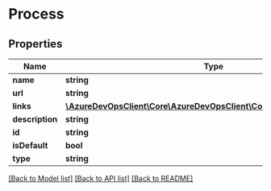 # Process

## Properties
Name | Type | Description | Notes
------------ | ------------- | ------------- | -------------
**name** | **string** |  | [optional] 
**url** | **string** |  | [optional] 
**links** | [**\AzureDevOpsClient\Core\AzureDevOpsClient\Core\Model\ReferenceLinks**](ReferenceLinks.md) |  | [optional] 
**description** | **string** |  | [optional] 
**id** | **string** |  | [optional] 
**isDefault** | **bool** |  | [optional] 
**type** | **string** |  | [optional] 

[[Back to Model list]](../README.md#documentation-for-models) [[Back to API list]](../README.md#documentation-for-api-endpoints) [[Back to README]](../README.md)


